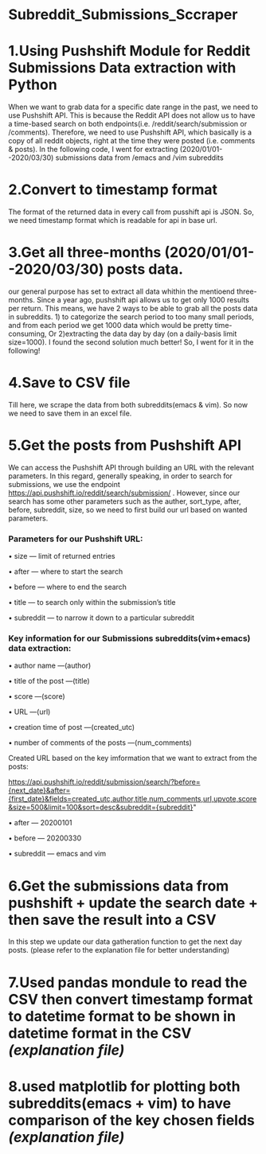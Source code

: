 # Subreddit_Submissions_Sccraper
# 1.Using Pushshift Module for Reddit Submissions Data extraction with Python
When we want to grab data for a specific date range in the past, we need to use Pushshift API. This is because the Reddit API does not allow us to have a time-based search on both endpoints(i.e. /reddit/search/submission or /comments). Therefore, we need to use Pushshift API, which basically is a copy of all reddit objects, right at the time they were posted (i.e. comments & posts). In the following code, I went for extracting (2020/01/01--2020/03/30) submissions data from /emacs and /vim subreddits
# 2.Convert to timestamp format
The format of the returned data in every call from pusshift api is JSON. So, we need timestamp format which is readable for api in base url.
# 3.Get all three-months (2020/01/01--2020/03/30) posts data.
our general purpose has set to extract all data whithin the mentioend three-months. Since a year ago, pushshift api allows us to get only 1000 results per return. This means, we have 2 ways to be able to grab all the posts data in subreddits. 1) to categorize the search period to too many small periods, and from each period we get 1000 data which would be pretty time-consuming, Or 2)extracting the data day by day (on a daily-basis limit size=1000). I found the second solution much better! So, I went for it in the following!
# 4.Save to CSV file
Till here, we scrape the data from both subreddits(emacs & vim). So now we need to save them in an excel file.
# 5.Get the posts from Pushshift API
We can access the Pushshift API through building an URL with the relevant parameters. In this regard, generally speaking, in order to search for submissions, we use the endpoint https://api.pushshift.io/reddit/search/submission/ . However, since our search has some other parameters such as the auther, sort_type, after, before, subreddit, size, so we need to first build our url based on wanted parameters.
### Parameters for our Pushshift URL:

• size — limit of returned entries

• after — where to start the search

• before — where to end the search

• title — to search only within the submission’s title

• subreddit — to narrow it down to a particular subreddit

### Key information for our Submissions subreddits(vim+emacs) data extraction:
• author name —(author)

• title of the post —(title)

• score —(score)

• URL —(url)

• creation time of post —(created_utc)

• number of comments of the posts —(num_comments)

Created URL based on the key imformation that we want to extract from the posts:  

https://api.pushshift.io/reddit/submission/search/?before={next_date}&after={first_date}&fields=created_utc,author,title,num_comments,url,upvote,score&size=500&limit=100&sort=desc&subreddit={subreddit}"

• after — 20200101

• before — 20200330

• subreddit — emacs and vim
# 6.Get the submissions data from pushshift + update the search date + then save the result into a CSV
In this step we update our data gatheration function to get the next day posts. (please refer to the explanation file for better understanding)
# 7.Used pandas mondule to read the CSV then convert timestamp format to datetime format to be shown in datetime format in the CSV *(explanation file)*
# 8.used matplotlib for plotting both subreddits(emacs + vim) to have comparison of the key chosen fields *(explanation file)*

